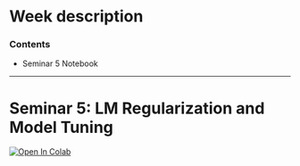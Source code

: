 # Week description

### Contents

* Seminar 5 Notebook

---

# Seminar 5: LM Regularization and Model Tuning

<a target="_blank" href="https://colab.research.google.com/github/alllirik/hse_ml_bioinf/blob/main/week05/Seminar_5_LM_Regularization_and_Model_Tuning.ipynb">
  <img src="https://colab.research.google.com/assets/colab-badge.svg" alt="Open In Colab"/>
</a>
